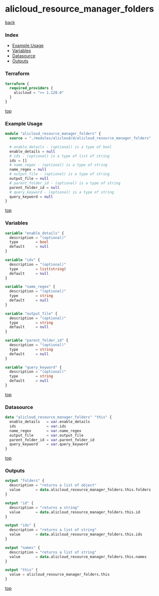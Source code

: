 # alicloud_resource_manager_folders

[back](../alicloud.md)

### Index

- [Example Usage](#example-usage)
- [Variables](#variables)
- [Datasource](#datasource)
- [Outputs](#outputs)

### Terraform

```terraform
terraform {
  required_providers {
    alicloud = ">= 1.120.0"
  }
}
```

[top](#index)

### Example Usage

```terraform
module "alicloud_resource_manager_folders" {
  source = "./modules/alicloud/d/alicloud_resource_manager_folders"

  # enable_details - (optional) is a type of bool
  enable_details = null
  # ids - (optional) is a type of list of string
  ids = []
  # name_regex - (optional) is a type of string
  name_regex = null
  # output_file - (optional) is a type of string
  output_file = null
  # parent_folder_id - (optional) is a type of string
  parent_folder_id = null
  # query_keyword - (optional) is a type of string
  query_keyword = null
}
```

[top](#index)

### Variables

```terraform
variable "enable_details" {
  description = "(optional)"
  type        = bool
  default     = null
}

variable "ids" {
  description = "(optional)"
  type        = list(string)
  default     = null
}

variable "name_regex" {
  description = "(optional)"
  type        = string
  default     = null
}

variable "output_file" {
  description = "(optional)"
  type        = string
  default     = null
}

variable "parent_folder_id" {
  description = "(optional)"
  type        = string
  default     = null
}

variable "query_keyword" {
  description = "(optional)"
  type        = string
  default     = null
}
```

[top](#index)

### Datasource

```terraform
data "alicloud_resource_manager_folders" "this" {
  enable_details   = var.enable_details
  ids              = var.ids
  name_regex       = var.name_regex
  output_file      = var.output_file
  parent_folder_id = var.parent_folder_id
  query_keyword    = var.query_keyword
}
```

[top](#index)

### Outputs

```terraform
output "folders" {
  description = "returns a list of object"
  value       = data.alicloud_resource_manager_folders.this.folders
}

output "id" {
  description = "returns a string"
  value       = data.alicloud_resource_manager_folders.this.id
}

output "ids" {
  description = "returns a list of string"
  value       = data.alicloud_resource_manager_folders.this.ids
}

output "names" {
  description = "returns a list of string"
  value       = data.alicloud_resource_manager_folders.this.names
}

output "this" {
  value = alicloud_resource_manager_folders.this
}
```

[top](#index)